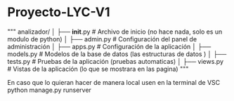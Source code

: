 # Proyecto-LYC-V1
"""
analizador/
│   ├── __init__.py # Archivo de inicio (no hace nada, solo es un modulo de python)
│   ├── admin.py     # Configuración del panel de administración
│   ├── apps.py      # Configuración de la aplicación
│   ├── models.py    # Modelos de la base de datos (las estructuras de datos )
│   ├── tests.py     # Pruebas de la aplicación (pruebas automaticas)
│   ├── views.py     # Vistas de la aplicación (lo que se mostrara en las pagina)
"""

En caso que lo quieran hacer de manera local usen en la terminal de VSC python manage.py runserver
